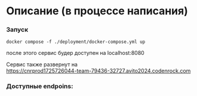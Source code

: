 # Описание (в процессе написания)


### Запуск

```make
docker compose -f ./deployment/docker-compose.yml up
```
после этого сервис будер доступен на localhost:8080


Сервис также развернут на  
https://cnrprod1725726044-team-79436-32727.avito2024.codenrock.com


### Доступные endpoins:    

